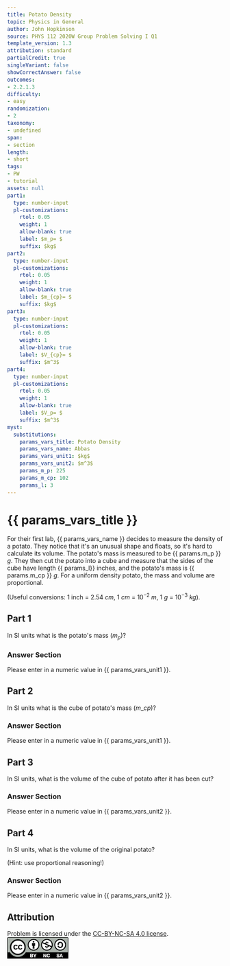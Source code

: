 ```yaml
---
title: Potato Density
topic: Physics in General
author: John Hopkinson
source: PHYS 112 2020W Group Problem Solving I Q1
template_version: 1.3
attribution: standard
partialCredit: true
singleVariant: false
showCorrectAnswer: false
outcomes:
- 2.2.1.3
difficulty:
- easy
randomization:
- 2
taxonomy:
- undefined
span:
- section
length:
- short
tags:
- PW
- tutorial
assets: null
part1:
  type: number-input
  pl-customizations:
    rtol: 0.05
    weight: 1
    allow-blank: true
    label: $m_p= $
    suffix: $kg$
part2:
  type: number-input
  pl-customizations:
    rtol: 0.05
    weight: 1
    allow-blank: true
    label: $m_{cp}= $
    suffix: $kg$
part3:
  type: number-input
  pl-customizations:
    rtol: 0.05
    weight: 1
    allow-blank: true
    label: $V_{cp}= $
    suffix: $m^3$
part4:
  type: number-input
  pl-customizations:
    rtol: 0.05
    weight: 1
    allow-blank: true
    label: $V_p= $
    suffix: $m^3$
myst:
  substitutions:
    params_vars_title: Potato Density
    params_vars_name: Abbas
    params_vars_unit1: $kg$
    params_vars_unit2: $m^3$
    params_m_p: 225
    params_m_cp: 102
    params_l: 3
---
```

# {{ params_vars_title }}
For their first lab, {{ params_vars_name }} decides to measure the density of a potato.
They notice that it's an unusual shape and floats, so it's hard to calculate its volume.
The potato's mass is measured to be {{ params.m_p }} $g$.
They then cut the potato into a cube and measure that the sides of the cube have length {{ params_l}} inches, and the potato's mass is {{ params.m_cp }} $g$.
For a uniform density potato, the mass and volume are proportional.

(Useful conversions: 1 $\textrm{inch}$ = 2.54 $cm$, 1 $cm$ = $10^{-2}$ $m$, 1 $g$ = $10^{-3}$ $kg$).

## Part 1

In SI units what is the potato's mass ($m_p$)?

### Answer Section

Please enter in a numeric value in {{ params_vars_unit1 }}.

## Part 2

In SI units what is the cube of potato's mass ($m\_{cp}$)?

### Answer Section

Please enter in a numeric value in {{ params_vars_unit1 }}.

## Part 3

In SI units, what is the volume of the cube of potato after it has been cut?

### Answer Section

Please enter in a numeric value in {{ params_vars_unit2 }}.

## Part 4

In SI units, what is the volume of the original potato?

(Hint: use proportional reasoning!)

### Answer Section

Please enter in a numeric value in {{ params_vars_unit2 }}.

## Attribution

Problem is licensed under the [CC-BY-NC-SA 4.0 license](https://creativecommons.org/licenses/by-nc-sa/4.0/).<br> ![The Creative Commons 4.0 license requiring attribution-BY, non-commercial-NC, and share-alike-SA license.](https://raw.githubusercontent.com/firasm/bits/master/by-nc-sa.png)